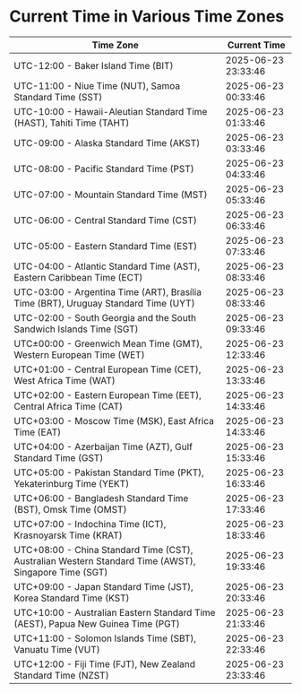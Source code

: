 # Current Time in Various Time Zones

| Time Zone | Current Time |
|-----------|--------------|
| UTC-12:00 - Baker Island Time (BIT) | 2025-06-23 23:33:46 |
| UTC-11:00 - Niue Time (NUT), Samoa Standard Time (SST) | 2025-06-23 00:33:46 |
| UTC-10:00 - Hawaii-Aleutian Standard Time (HAST), Tahiti Time (TAHT) | 2025-06-23 01:33:46 |
| UTC-09:00 - Alaska Standard Time (AKST) | 2025-06-23 03:33:46 |
| UTC-08:00 - Pacific Standard Time (PST) | 2025-06-23 04:33:46 |
| UTC-07:00 - Mountain Standard Time (MST) | 2025-06-23 05:33:46 |
| UTC-06:00 - Central Standard Time (CST) | 2025-06-23 06:33:46 |
| UTC-05:00 - Eastern Standard Time (EST) | 2025-06-23 07:33:46 |
| UTC-04:00 - Atlantic Standard Time (AST), Eastern Caribbean Time (ECT) | 2025-06-23 08:33:46 |
| UTC-03:00 - Argentina Time (ART), Brasília Time (BRT), Uruguay Standard Time (UYT) | 2025-06-23 08:33:46 |
| UTC-02:00 - South Georgia and the South Sandwich Islands Time (SGT) | 2025-06-23 09:33:46 |
| UTC±00:00 - Greenwich Mean Time (GMT), Western European Time (WET) | 2025-06-23 12:33:46 |
| UTC+01:00 - Central European Time (CET), West Africa Time (WAT) | 2025-06-23 13:33:46 |
| UTC+02:00 - Eastern European Time (EET), Central Africa Time (CAT) | 2025-06-23 14:33:46 |
| UTC+03:00 - Moscow Time (MSK), East Africa Time (EAT) | 2025-06-23 14:33:46 |
| UTC+04:00 - Azerbaijan Time (AZT), Gulf Standard Time (GST) | 2025-06-23 15:33:46 |
| UTC+05:00 - Pakistan Standard Time (PKT), Yekaterinburg Time (YEKT) | 2025-06-23 16:33:46 |
| UTC+06:00 - Bangladesh Standard Time (BST), Omsk Time (OMST) | 2025-06-23 17:33:46 |
| UTC+07:00 - Indochina Time (ICT), Krasnoyarsk Time (KRAT) | 2025-06-23 18:33:46 |
| UTC+08:00 - China Standard Time (CST), Australian Western Standard Time (AWST), Singapore Time (SGT) | 2025-06-23 19:33:46 |
| UTC+09:00 - Japan Standard Time (JST), Korea Standard Time (KST) | 2025-06-23 20:33:46 |
| UTC+10:00 - Australian Eastern Standard Time (AEST), Papua New Guinea Time (PGT) | 2025-06-23 21:33:46 |
| UTC+11:00 - Solomon Islands Time (SBT), Vanuatu Time (VUT) | 2025-06-23 22:33:46 |
| UTC+12:00 - Fiji Time (FJT), New Zealand Standard Time (NZST) | 2025-06-23 23:33:46 |
